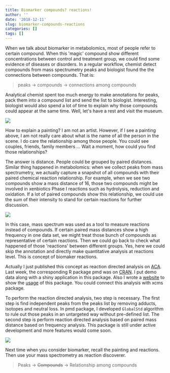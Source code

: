 ```yaml
---
title: Biomarker compounds? reactions!
author: ''
date: '2018-12-11'
slug: biomarker-compounds-reactions
categories: []
tags: []
---
```


When we talk about biomarker in metabolomics, most of people refer to certain compound. When this 'magic' compound show different concentrations between control and treatment group, we could find some evidence of diseases or disorders. In a regular workflow, chemist detect compounds from mass spectrumetry peaks and biologist found the the connections between compounds. That is:

> peaks -> compounds -> connections among compounds

Analytical chemist spent too much energy to make annotations for peaks, pack them into a compound list and send the list to biologist. Interesting, biologist would also spend a lot of time to explain why those compounds could appear at the same time. Well, let's have a rest and visit the museum.

![](https://upload.wikimedia.org/wikipedia/commons/7/7d/A_Sunday_on_La_Grande_Jatte%2C_Georges_Seurat%2C_1884.jpg)

How to explain a painting? I am not an artist. However, if I see a painting above, I am not really care about what is the name of all the person in the scene. I do care the relationship among those people. You could see couples, friends, family members ... Wait a moment, how could you find those relationships?

The answer is distance. People could be grouped by paired distances. Similar thing happened in metabolomics: when we collect peaks from mass spectrumetry, we actually capture a snapshot of all compounds with their paired chemical reaction relationship. For example, when we see two compounds show a mass distance of 16, those two compounds might be involved in xenbiotics Phase I reactions such as hydrolysis, reduction and oxidation. If a lot of paired compounds show this relationship, we could use the sum of their intensity to stand for certain reactions for further discussion.

![](https://yufree.github.io/presentation/figure/srda.png)

In this case, mass spectrum was used as a tool to measure reactions instead of compounds. If certain paired mass distances show a high frequency in one data set, we might treat those bunch of compounds as representative of certain reactions. Then we could go back to check what happened of those 'reactions' between different groups. Yes, here we could skip the annotation and directly make quantitative analysis at reactions level. This is concept of biomaker reactions.

Actually I just published this concept as reaction directed analysis on [ACA](https://www.sciencedirect.com/science/article/pii/S0003267018313047). Last week, the corresponding R package pmd was on [CRAN](https://cran.r-project.org/web/packages/pmd/index.html). I put demo data along with a shiny application in this package. Also I wrote a [website](https://yufree.github.io/pmd/) to show the [usage](https://yufree.github.io/pmd/articles/globalstd.html) of this package. You could connect this analysis with xcms package.

To perform the reaction directed analysis, two step is necessary. The first step is find independent peaks from the peaks list by removing adducts, isotopes and neutral loss. In pmd package, I developed `GlobalStd` algorithm to rule out those peaks in an untargeted way without pre-defined list. The second step is perform reaction directed analysis based on paired mass distance based on frequency analysis. This package is still under active development and more features would come soon. 

![](https://yufree.github.io/presentation/figure/toc.png)

Next time when you consider biomarker, recall the painting and reactions. Then use your mass spectrometry as reaction discoverer.

> Peaks -> ~~Compounds~~ -> Relationship among compounds